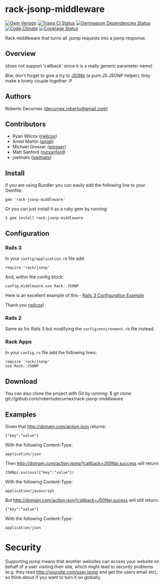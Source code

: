 # rack-jsonp-middleware 
[![Gem Version](https://badge.fury.io/rb/rack-jsonp-middleware.png)](http://badge.fury.io/rb/rack-jsonp-middleware) [![Travis CI Status](https://travis-ci.org/robertodecurnex/rack-jsonp-middleware.png)](https://travis-ci.org/robertodecurnex/rack-jsonp-middleware) [![Gemnasium Dependencies Status](https://gemnasium.com/robertodecurnex/rack-jsonp-middleware.png)](https://gemnasium.com/robertodecurnex/rack-jsonp-middleware) [![Code Climate](https://codeclimate.com/github/robertodecurnex/rack-jsonp-middleware.png)](https://codeclimate.com/github/robertodecurnex/rack-jsonp-middleware) [![Coverage Status](https://coveralls.io/repos/robertodecurnex/rack-jsonp-middleware/badge.png?branch=master)](https://coveralls.io/r/robertodecurnex/rack-jsonp-middleware)

Rack middleware that turns all .jsonp requests into a jsonp response. 

## Overview

(does not support 'callback' since it is a really generic parameter name)

Btw, don't forget to give a try to [J50Nπ](https://github.com/robertodecurnex/J50Npi) (a pure JS JSONP helper), they make a lovely couple together :P

## Authors

Roberto Decurnex (decurnex.roberto@gmail.com)

## Contributors

* Ryan Wilcox ([rwilcox](https://github.com/rwilcox "rwilcox profile"))
* Amiel Martin ([amiel](https://github.com/amiel "amiel profile"))
* Michael Grosser ([grosser](https://github.com/grosser "grosser profile"))
* Matt Sanford ([mzsanford](https://github.com/mzsanford "mzsanford profile"))
* joelmats ([joelmats](https://github.com/joelmats "joelmats profile"))

## Install

If you are using Bundler you can easily add the following line to your Gemfile:
    
    gem 'rack-jsonp-middleware'

Or you can just install it as a ruby gem by running:
    
    $ gem install rack-jsonp-middleware

## Configuration

### Rails 3

In your `config/application.rb` file add:
    
    require 'rack/jsonp'

And, within the config block:
    
    config.middleware.use Rack::JSONP

Here is an excellent example of this - [Rails 3 Configuration Example](https://github.com/rwilcox/rack_jsonp_example/commit/809c2e3d4470b694ba1a98c09f2aa07115f433e5 "Rails 3 Configuration Example")

Thank you [rwilcox](https://github.com/rwilcox "rwilcox profile")! 

### Rails 2

Same as for Rails 3 but modifying the `config/environment.rb` file instead.

### Rack Apps

In your `config.ru` file add the following lines:
    
    require 'rack/jsonp'
    use Rack::JSONP

## Download

You can also clone the project with Git by running:
    $ git clone git://github.com/robertodecurnex/rack-jsonp-middleware

## Examples

Given that http://domain.com/action.json returns:

    {"key":"value"}

With the following Content-Type:

    application/json

Then http://domain.com/action.jsonp?callback=J50Npi.success will return:

    J50Npi.success({"key":"value"})

With the following Content-Type:

    application/javascript

But http://domain.com/action.json?callback=J50Npi.sucess will still return:

    {"key":"value"}

With the following Content-Type:

    application/json

# Security

Supporting jsonp means that another websites can access your website on behalf of a user visiting their site,
which might lead to security problems (e.g. they read http://yoursite.com/user.jsonp and get the users email etc),
so think about if you want to turn it on globally.
